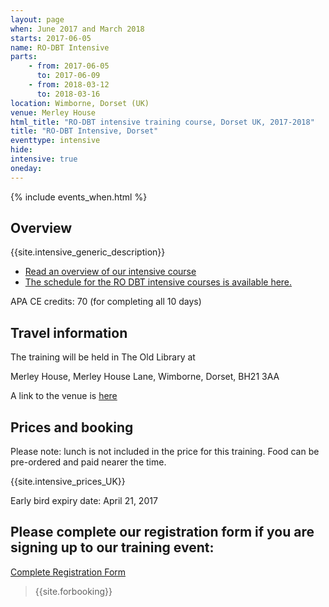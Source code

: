 ```yaml
---
layout: page
when: June 2017 and March 2018
starts: 2017-06-05
name: RO-DBT Intensive
parts:
    - from: 2017-06-05
      to: 2017-06-09
    - from: 2018-03-12
      to: 2018-03-16
location: Wimborne, Dorset (UK)
venue: Merley House
html_title: "RO-DBT intensive training course, Dorset UK, 2017-2018"
title: "RO-DBT Intensive, Dorset"
eventtype: intensive
hide:
intensive: true
oneday:
---
```



{% include events_when.html %}


## Overview

{{site.intensive_generic_description}}

- [Read an overview of our intensive course](/training/intensive.html)
- [The schedule for the RO DBT intensive courses is available here.](/training/intensive/timetable.html)

APA CE credits: 70 (for completing all 10 days)

## Travel information

The training will be held in The Old Library at

Merley House, Merley House Lane, Wimborne, Dorset, BH21 3AA

A link to the venue is [here](http://www.merleyhouseevents.co.uk/business-meeting-seminar-networking-venue-dorset/)

## Prices and booking
Please note: lunch is not included in the price for this training. Food can be pre-ordered and paid nearer the time. 

{{site.intensive_prices_UK}}

Early bird expiry date: April 21, 2017


## Please complete our registration form if you are signing up to our training event:
[Complete Registration Form](http://goo.gl/forms/PrthbLygcq)

> {{site.forbooking}}




